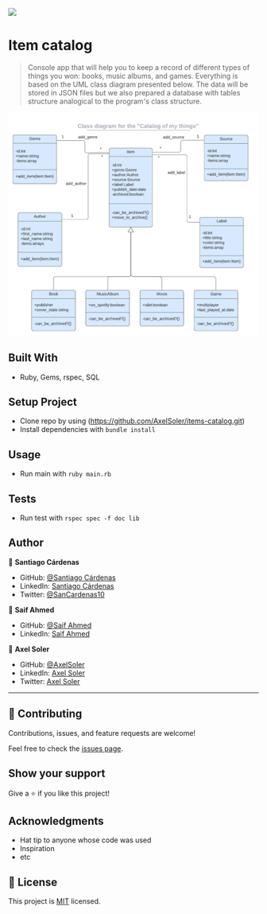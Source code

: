 ![](https://img.shields.io/badge/Microverse-blueviolet)

# Item catalog

> Console app that will help you to keep a record of different types of things you won: books, music albums, and games.
Everything is based on the UML class diagram presented below.
The data will be stored in JSON files but we also prepared a database with tables structure analogical to the program's class structure.


<img src="./catalog_of_my_things.png" alt="C=UML class diagram for catalog of things" />


## Built With

- Ruby, Gems, rspec, SQL

## Setup Project
- Clone repo by using (https://github.com/AxelSoler/items-catalog.git)
- Install dependencies with `bundle install`

## Usage
- Run main with `ruby main.rb`

## Tests
- Run test with `rspec spec -f doc lib`

## Author

👤 **Santiago Cárdenas**

- GitHub: [@Santiago Cárdenas](https://github.com/Santiago220991)
- LinkedIn: [Santiago Cárdenas](https://www.linkedin.com/in/alexandersantiagocardenas/)
- Twitter: [@SanCardenas10](https://twitter.com/SanCardenas10)

👤 **Saif Ahmed**

- GitHub: [@Saif Ahmed](https://github.com/saifullah767)
- LinkedIn: [Saif Ahmed](https://www.linkedin.com/in/saifkj/)

👤 **Axel Soler**

- GitHub: [@AxelSoler](https://github.com/AxelSoler)
- LinkedIn: [Axel Soler](https://www.linkedin.com/in/axel-soler-dev/)
- Twitter: [Axel Soler](https://twitter.com/AxelSoler18)

---

## 🤝 Contributing

Contributions, issues, and feature requests are welcome!

Feel free to check the [issues page](../../issues/).

## Show your support

Give a ⭐️ if you like this project!

## Acknowledgments

- Hat tip to anyone whose code was used
- Inspiration
- etc

## 📝 License

This project is [MIT](./MIT.md) licensed.